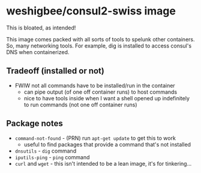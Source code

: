 # weshigbee/consul2-swiss image

This is bloated, as intended!

This image comes packed with all sorts of tools to spelunk other containers. So, many networking tools. For example, dig is installed to access consul's DNS when containerized.

## Tradeoff (installed or not)

- FWIW not all commands have to be installed/run in the container
  - can pipe output (of one off container runs) to host commands
  - nice to have tools inside when I want a shell opened up indefinitely to run commands (not one off container runs)

## Package notes

- `command-not-found` - (PRN) run `apt-get update` to get this to work
  - useful to find packages that provide a command that's not installed
- `dnsutils` - `dig` command
- `iputils-ping` - `ping` command
- `curl` and `wget` - this isn't intended to be a lean image, it's for tinkering...
